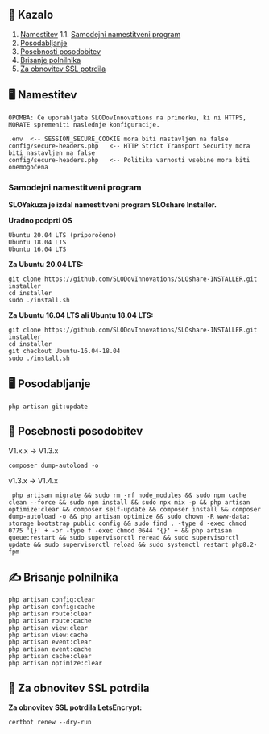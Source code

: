 ## 📝 Kazalo

1. [Namestitev](#namestitev)
1.1. [Samodejni namestitveni program](#samodejni-namestitveni-program)
2. [Posodabljanje](#posodabljanje)
3. [Posebnosti posodobitev](#posebnosti-posodobitev)
4. [Brisanje polnilnika](#brisanje-polnilnika)
5. [Za obnovitev SSL potrdila](#obnovitev-ssl-potrdila)

## <a name="namestitev"></a> 🖥️ Namestitev
```
OPOMBA: Če uporabljate SLODovInnovations na primerku, ki ni HTTPS, MORATE spremeniti naslednje konfiguracije.

.env  <-- SESSION_SECURE_COOKIE mora biti nastavljen na false
config/secure-headers.php   <-- HTTP Strict Transport Security mora biti nastavljen na false
config/secure-headers.php   <-- Politika varnosti vsebine mora biti onemogočena 
```

### <a name="samodejni-namestitveni-program"></a> Samodejni namestitveni program
**SLOYakuza je izdal namestitveni program SLOshare Installer.**

**Uradno podprti OS**

    Ubuntu 20.04 LTS (priporočeno)
    Ubuntu 18.04 LTS
    Ubuntu 16.04 LTS

**Za Ubuntu 20.04 LTS:**
```
git clone https://github.com/SLODovInnovations/SLOshare-INSTALLER.git installer
cd installer
sudo ./install.sh
```

**Za Ubuntu 16.04 LTS ali Ubuntu 18.04 LTS:**
```
git clone https://github.com/SLODovInnovations/SLOshare-INSTALLER.git installer
cd installer
git checkout Ubuntu-16.04-18.04
sudo ./install.sh
```

## <a name="posodabljanje"></a> 🖥️ Posodabljanje
```
php artisan git:update
```
## <a name="posebnosti-posodobitev"></a> 🚨 Posebnosti posodobitev
V1.x.x -> V1.3.x
```
composer dump-autoload -o
```
v1.3.x -> V1.4.x
```
 php artisan migrate && sudo rm -rf node_modules && sudo npm cache clean --force && sudo npm install && sudo npx mix -p && php artisan optimize:clear && composer self-update && composer install && composer dump-autoload -o && php artisan optimize && sudo chown -R www-data: storage bootstrap public config && sudo find . -type d -exec chmod 0775 '{}' + -or -type f -exec chmod 0644 '{}' + && php artisan queue:restart && sudo supervisorctl reread && sudo supervisorctl update && sudo supervisorctl reload && sudo systemctl restart php8.2-fpm
```
## <a name="brisanje-polnilnika"></a> ✍️ Brisanje polnilnika
```
php artisan config:clear
php artisan config:cache
php artisan route:clear
php artisan route:cache
php artisan view:clear
php artisan view:cache
php artisan event:clear
php artisan event:cache
php artisan cache:clear
php artisan optimize:clear
```
## <a name="obnovitev-ssl-potrdila"></a> 🔐 Za obnovitev SSL potrdila
**Za obnovitev SSL potrdila LetsEncrypt:**
```
certbot renew --dry-run
```
